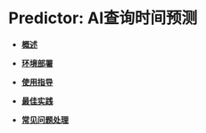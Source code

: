 # Predictor: AI查询时间预测<a name="ZH-CN_TOPIC_0289900436"></a>

-   **[概述](概述-40.md)**  

-   **[环境部署](环境部署-20.md)**  

-   **[使用指导](使用指导-20.md)**  

-   **[最佳实践](最佳实践.md)**  

-   **[常见问题处理](常见问题处理-20.md)**  


